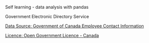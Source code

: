 Self learning - data analysis with pandas


Government Electronic Directory Service

[Data Source: Government of Canada Employee Contact Information](https://open.canada.ca/data/en/dataset?keywords=GEDS)

[Licence: Open Government Licence - Canada](https://open.canada.ca/en/open-government-licence-canada)
